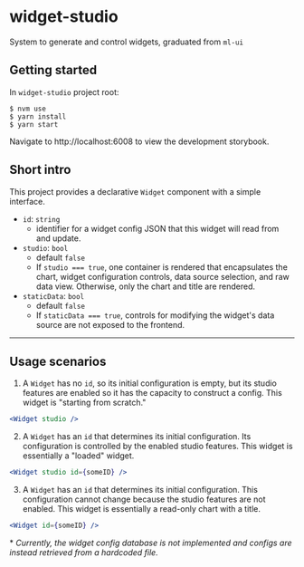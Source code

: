 # widget-studio 

System to generate and control widgets, graduated from `ml-ui`

## Getting started
In `widget-studio` project root:
```shell
$ nvm use
$ yarn install
$ yarn start
```

Navigate to http://localhost:6008 to view the development storybook.

## Short intro
This project provides a declarative `Widget` component with a simple interface.

- `id`: `string`
  - identifier for a widget config JSON that this widget will read from and update. 
- `studio`: `bool`
  - default `false`
  - If `studio === true`, one container is rendered that encapsulates the chart, widget configuration controls, data source selection, and raw data view. Otherwise, only the chart and title are rendered. 
- `staticData`: `bool`
  - default `false`
  - If `staticData === true`, controls for modifying the widget's data source are not exposed to the frontend.

---
## Usage scenarios

1. A `Widget` has no `id`, so its initial configuration is empty, but its studio features are enabled so it has the capacity to construct a config. This widget is "starting from scratch."
```jsx
<Widget studio /> 
```

2. A `Widget` has an `id` that determines its initial configuration. Its configuration is controlled by the enabled studio features. This widget is essentially a "loaded" widget.
```jsx
<Widget studio id={someID} />
```

3. A `Widget` has an `id` that determines its initial configuration. This configuration cannot change because the studio features are not enabled. This widget is essentially a read-only chart with a title.

```jsx
<Widget id={someID} />
```

\* *Currently, the widget config database is not implemented and configs are instead retrieved from a hardcoded file.*
